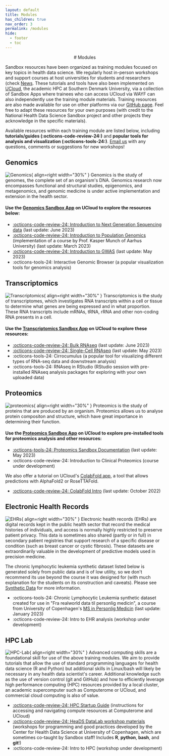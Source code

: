 ```yaml
---
layout: default
title: Modules
has_children: true
nav_order: 3
permalink: /modules
hide:
  - footer
  - toc
---
```


<center>
# Modules
</center>

Sandbox resources have been organized as training modules focused on key topics in health data science. We regularly host in-person workshops and support courses at host universities for students and researchers (check [News](https://hds-sandbox.github.io/news/). These tutorials and tools have also been implemented on [UCloud](cloud.sdu.dk), the academic HPC at Southern Denmark University, via a collection of Sandbox Apps where trainees who can access UCloud via WAYF can also independently use the training module materials. Training resources are also made available for use on other platforms via our [GitHub page](https://github.com/hds-sandbox). Feel free to adapt these resources for your own purposes (with credit to the National Health Data Science Sandbox project and other projects they acknowledge in the specific materials). 

Available resources within each training module are listed below, including **tutorials/guides (:octicons-code-review-24:)** and **popular tools for analysis and visualization (:octicons-tools-24:)**. [Email us]() with any questions, comments or suggestions for new workshops!
 
## Genomics 
![Genomics](../assets/images/genomics2.png){ align=right width="30%" } Genomics is the study of genomes, the complete set of an organism's DNA. Genomics research now encompasses functional and structural studies, epigenomics, and metagenomics, and genomic medicine is under active implementation and extension in the health sector. 

#### Use the [Genomics Sandbox App](https://cloud.sdu.dk/app/jobs/create?app=genomics&version=2023.03.01) on UCloud to explore the resources below: 
 
+ [:octicons-code-review-24: Introduction to Next Generation Sequencing data](https://hds-sandbox.github.io/NGS_summer_course_Aarhus/) (last update: June 2023)
+ [:octicons-code-review-24: Introduction to Population Genomics]() (implementation of a course by Prof. Kasper Munch of Aarhus University) (last update: March 2023)
+ [:octicons-code-review-24: Introduction to GWAS](https://hds-sandbox.github.io/) (last update: May 2023)
+ :octicons-tools-24: Interactive Genomic Browser (a popular visualization tools for genomics analysis)
>

## Transcriptomics  
![Transcriptomics](../assets/images/transcriptomics.png){ align=right width="30%" } Transcriptomics is the study of transcriptomes, which investigates RNA transcripts within a cell or tissue to determine what genes are being expressed and in what proportion. These RNA transcripts include mRNAs, tRNA, rRNA and other non-coding RNA presents in a cell. 

#### Use the [Transcriptomics Sandbox App](https://cloud.sdu.dk/app/jobs/create?app=transcriptomics&version=2023.03) on UCloud to explore these resources:

+ [:octicons-code-review-24: Bulk RNAseq](https://hds-sandbox.github.io/bulk_RNAseq_course) (last update: June 2023) 
+ [:octicons-code-review-24: Single-Cell RNAseq](https://hds-sandbox.github.io/scRNASeq_course/) (last update: May 2023) 
+ :octicons-tools-24: Cirrocumulus (a popular tool for visualizing different types of RNA-seq data and downstream analysis)
+ :octicons-tools-24: RNAseq in RStudio (RStudio session with pre-installed RNAseq analysis packages for exploring with your own uploaded data)


## Proteomics   
![proteomics](../assets/images/proteomics.png){ align=right width="30%" }  Proteomics is the study of proteins that are produced by an organism. Proteomics allows us to analyse protein compositon and structure, which have great importance in determining their function.

#### Use the [Proteomics Sandbox App](https://cloud.sdu.dk/app/jobs/create?app=proteomics&version=Mar2023) on UCloud to explore pre-installed tools for proteomics analysis and other resources: 

+ [:octicons-tools-24: Proteomics Sandbox Documentation](https://hds-sandbox.github.io/proteomics-sandbox/index.html) (last update: May 2023)
+ :octicons-code-review-24: Introduction to Clinical Proteomics (course under development)

We also offer a tutorial on UCloud's [ColabFold app](https://cloud.sdu.dk/app/jobs/create?app=colabfold&version=1.5.2), a tool that allows predictions with AlphaFold2 or RoseTTAFold.

+ [:octicons-code-review-24: ColabFold Intro](https://hds-sandbox.github.io/proteomics-sandbox/colabfold.html) (last update: October 2022) 
 

## Electronic Health Records  
![EHRs](../assets/images/EHRs.png){ align=right width="30%" } Electronic health records (EHRs) are digital records kept in the public health sector that record the medical histories of individuals, and access is normally highly restricted to preserve patient privacy. This data is sometimes also shared (partly or in full) in secondary patient registries that support research of a specific disease or condition (such as breast cancer or cystic fibrosis). These datasets are extraordinarily valuable in the development of predictive models used in precision medicine.

The chronic lymphocytic leukemia synthetic dataset listed below is generated solely from public data and is of low utility, so we don't recommend its use beyond the course it was designed for (with much explanation for the students on its construction and caveats). Please see [Synthetic Data](https://hds-sandbox.github.io/syntheticdata/) for more information.

+ :octicons-tools-24: Chronic Lymphocytic Leukemia synthetic dataset created for use in "Fra realworld data til personlig medicin", a course from University of Copenhagen's [MS in Personlig Medicin](https://personligmedicin.ku.dk/) (last update: January 2023)
+ :octicons-code-review-24: Intro to EHR analysis (workshop under development) 
 
## HPC Lab  
![HPC-Lab](../assets/images/HPC.png){ align=right width="30%" } Advanced computing skills are a foundational skill for use of the above training modules. We aim to provide tutorials that allow the use of standard programming languages for health data science (R and Python) but additional skills in Linux/bash will likely be necessary in any health data scientist's career. Additional knowledge such as the use of version control (git and GitHub) and how to efficiently leverage high performance computing (HPC) resources provided by a local cluster, an academic supercomputer such as Computerome or UCloud, and commercial cloud computing is also of value.

+ [:octicons-code-review-24: HPC Startup Guide](https://hds-sandbox.github.io/access/index.html) (instructions for accessing and navigating compute resources at Computerome and UCloud)
+ [:octicons-code-review-24: HeaDS DataLab workshop materials](https://center-for-health-data-science.github.io/index.html) (workshops for programming and good practices developed by the Center for Health Data Science at University of Copenhagen, which are sometimes co-taught by Sandbox staff! Includes **R**, **python**, **bash**, and **git**!)
+ :octicons-code-review-24: Intro to HPC (workshop under development)

